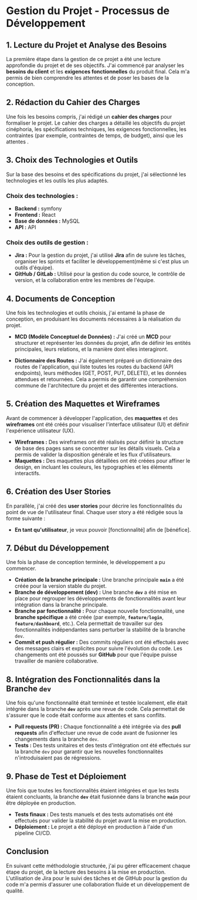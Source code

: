 # Gestion du Projet - Processus de Développement

## 1. Lecture du Projet et Analyse des Besoins
La première étape dans la gestion de ce projet a été une lecture approfondie du projet et de ses objectifs. J'ai commencé par analyser les **besoins du client** et les **exigences fonctionnelles** du produit final. Cela m'a permis de bien comprendre les attentes et de poser les bases de la conception.



## 2. Rédaction du Cahier des Charges
Une fois les besoins compris, j'ai rédigé un **cahier des charges** pour formaliser le projet. Le cahier des charges a détaillé les objectifs du projet cinéphoria, les spécifications techniques, les exigences fonctionnelles, les contraintes (par exemple, contraintes de temps, de budget), ainsi que les attentes .

## 3. Choix des Technologies et Outils
Sur la base des besoins et des spécifications du projet, j'ai sélectionné les technologies et les outils les plus adaptés.

### Choix des technologies :
- **Backend :** symfony
- **Frontend :**  React
- **Base de données :**  MySQL
- **API :** API

### Choix des outils de gestion :
- **Jira :** Pour la gestion du projet, j'ai utilisé **Jira** afin de suivre les tâches, organiser les sprints et faciliter le développement(même si c'est plus un outils d'équipe).
- **GitHub / GitLab :** Utilisé pour la gestion du code source, le contrôle de version, et la collaboration entre les membres de l'équipe.


## 4. Documents de Conception
Une fois les technologies et outils choisis, j'ai entamé la phase de conception, en produisant les documents nécessaires à la réalisation du projet.

- **MCD (Modèle Conceptuel de Données) :** J'ai créé un **MCD** pour structurer et représenter les données du projet, afin de définir les entités principales, leurs relations, et la manière dont elles interagiront.

- **Dictionnaire des Routes :** J'ai également préparé un dictionnaire des routes de l'application, qui liste toutes les routes du backend (API endpoints), leurs méthodes (GET, POST, PUT, DELETE), et les données attendues et retournées. Cela a permis de garantir une compréhension commune de l'architecture du projet et des différentes interactions.

## 5. Création des Maquettes et Wireframes
Avant de commencer à développer l'application, des **maquettes** et des **wireframes** ont été créés pour visualiser l'interface utilisateur (UI) et définir l'expérience utilisateur (UX).

- **Wireframes :** Des wireframes ont été réalisés pour définir la structure de base des pages sans se concentrer sur les détails visuels. Cela a permis de valider la disposition générale et les flux d'utilisateurs.
- **Maquettes :** Des maquettes plus détaillées ont été créées pour affiner le design, en incluant les couleurs, les typographies et les éléments interactifs.

## 6. Création des User Stories
En parallèle, j'ai créé des **user stories** pour décrire les fonctionnalités du point de vue de l'utilisateur final. Chaque user story a été rédigée sous la forme suivante :

- **En tant qu'utilisateur**, je veux pouvoir [fonctionnalité] afin de [bénéfice].


## 7. Début du Développement
Une fois la phase de conception terminée, le développement a pu commencer.

- **Création de la branche principale :** Une branche principale **`main`** a été créée pour la version stable du projet.
- **Branche de développement (dev) :** Une branche **`dev`** a été mise en place pour regrouper les développements de fonctionnalités avant leur intégration dans la branche principale.
- **Branche par fonctionnalité :** Pour chaque nouvelle fonctionnalité, une **branche spécifique** a été créée (par exemple, **`feature/login`**, **`feature/dashboard`**, etc.). Cela permettait de travailler sur des fonctionnalités indépendantes sans perturber la stabilité de la branche `dev`.
- **Commit et push régulier :** Des commits réguliers ont été effectués avec des messages clairs et explicites pour suivre l'évolution du code. Les changements ont été poussés sur **GitHub** pour que l'équipe puisse travailler de manière collaborative.

## 8. Intégration des Fonctionnalités dans la Branche `dev`
Une fois qu'une fonctionnalité était terminée et testée localement, elle était intégrée dans la branche **`dev`** après une revue de code. Cela permettait de s'assurer que le code était conforme aux attentes et sans conflits.

- **Pull requests (PR) :** Chaque fonctionnalité a été intégrée via des **pull requests** afin d'effectuer une revue de code avant de fusionner les changements dans la branche `dev`.
- **Tests :** Des tests unitaires et des tests d'intégration ont été effectués sur la branche `dev` pour garantir que les nouvelles fonctionnalités n'introduisaient pas de régressions.

## 9. Phase de Test et Déploiement
Une fois que toutes les fonctionnalités étaient intégrées et que les tests étaient concluants, la branche **`dev`** était fusionnée dans la branche **`main`** pour être déployée en production.

- **Tests finaux :** Des tests manuels et des tests automatisés ont été effectués pour valider la stabilité du projet avant la mise en production.
- **Déploiement :** Le projet a été déployé en production à l'aide d'un pipeline CI/CD.

## Conclusion
En suivant cette méthodologie structurée, j'ai pu gérer efficacement chaque étape du projet, de la lecture des besoins à la mise en production. L'utilisation de Jira pour le suivi des tâches et de GitHub pour la gestion du code m'a permis d'assurer une collaboration fluide et un développement de qualité.
